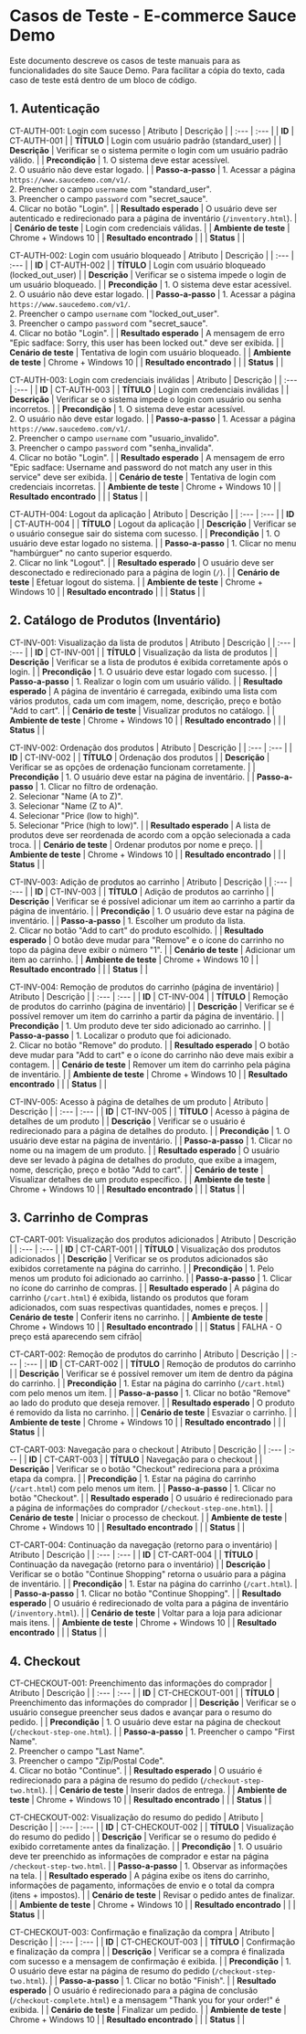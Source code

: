 # Casos de Teste - E-commerce Sauce Demo

Este documento descreve os casos de teste manuais para as funcionalidades do site Sauce Demo. Para facilitar a cópia do texto, cada caso de teste está dentro de um bloco de código.

## 1. Autenticação

CT-AUTH-001: Login com sucesso
| Atributo | Descrição |
| :--- | :--- |
| **ID** | CT-AUTH-001 |
| **TÍTULO** | Login com usuário padrão (standard_user) |
| **Descrição** | Verificar se o sistema permite o login com um usuário padrão válido. |
| **Precondição** | 1. O sistema deve estar acessível.<br>2. O usuário não deve estar logado. |
| **Passo-a-passo** | 1. Acessar a página `https://www.saucedemo.com/v1/`.<br>2. Preencher o campo `username` com "standard_user".<br>3. Preencher o campo `password` com "secret_sauce".<br>4. Clicar no botão "Login". |
| **Resultado esperado** | O usuário deve ser autenticado e redirecionado para a página de inventário (`/inventory.html`). |
| **Cenário de teste** | Login com credenciais válidas. |
| **Ambiente de teste** | Chrome + Windows 10 |
| **Resultado encontrado** | |
| **Status** | |

CT-AUTH-002: Login com usuário bloqueado
| Atributo | Descrição |
| :--- | :--- |
| **ID** | CT-AUTH-002 |
| **TÍTULO** | Login com usuário bloqueado (locked_out_user) |
| **Descrição** | Verificar se o sistema impede o login de um usuário bloqueado. |
| **Precondição** | 1. O sistema deve estar acessível.<br>2. O usuário não deve estar logado. |
| **Passo-a-passo** | 1. Acessar a página `https://www.saucedemo.com/v1/`.<br>2. Preencher o campo `username` com "locked_out_user".<br>3. Preencher o campo `password` com "secret_sauce".<br>4. Clicar no botão "Login". |
| **Resultado esperado** | A mensagem de erro "Epic sadface: Sorry, this user has been locked out." deve ser exibida. |
| **Cenário de teste** | Tentativa de login com usuário bloqueado. |
| **Ambiente de teste** | Chrome + Windows 10 |
| **Resultado encontrado** | |
| **Status** | |

CT-AUTH-003: Login com credenciais inválidas
| Atributo | Descrição |
| :--- | :--- |
| **ID** | CT-AUTH-003 |
| **TÍTULO** | Login com credenciais inválidas |
| **Descrição** | Verificar se o sistema impede o login com usuário ou senha incorretos. |
| **Precondição** | 1. O sistema deve estar acessível.<br>2. O usuário não deve estar logado. |
| **Passo-a-passo** | 1. Acessar a página `https://www.saucedemo.com/v1/`.<br>2. Preencher o campo `username` com "usuario_invalido".<br>3. Preencher o campo `password` com "senha_invalida".<br>4. Clicar no botão "Login". |
| **Resultado esperado** | A mensagem de erro "Epic sadface: Username and password do not match any user in this service" deve ser exibida. |
| **Cenário de teste** | Tentativa de login com credenciais incorretas. |
| **Ambiente de teste** | Chrome + Windows 10 |
| **Resultado encontrado** | |
| **Status** | |

CT-AUTH-004: Logout da aplicação
| Atributo | Descrição |
| :--- | :--- |
| **ID** | CT-AUTH-004 |
| **TÍTULO** | Logout da aplicação |
| **Descrição** | Verificar se o usuário consegue sair do sistema com sucesso. |
| **Precondição** | 1. O usuário deve estar logado no sistema. |
| **Passo-a-passo** | 1. Clicar no menu "hambúrguer" no canto superior esquerdo.<br>2. Clicar no link "Logout". |
| **Resultado esperado** | O usuário deve ser desconectado e redirecionado para a página de login (`/`). |
| **Cenário de teste** | Efetuar logout do sistema. |
| **Ambiente de teste** | Chrome + Windows 10 |
| **Resultado encontrado** | |
| **Status** | |

## 2. Catálogo de Produtos (Inventário)

CT-INV-001: Visualização da lista de produtos
| Atributo | Descrição |
| :--- | :--- |
| **ID** | CT-INV-001 |
| **TÍTULO** | Visualização da lista de produtos |
| **Descrição** | Verificar se a lista de produtos é exibida corretamente após o login. |
| **Precondição** | 1. O usuário deve estar logado com sucesso. |
| **Passo-a-passo** | 1. Realizar o login com um usuário válido. |
| **Resultado esperado** | A página de inventário é carregada, exibindo uma lista com vários produtos, cada um com imagem, nome, descrição, preço e botão "Add to cart". |
| **Cenário de teste** | Visualizar produtos no catálogo. |
| **Ambiente de teste** | Chrome + Windows 10 |
| **Resultado encontrado** | |
| **Status** | |

CT-INV-002: Ordenação dos produtos
| Atributo | Descrição |
| :--- | :--- |
| **ID** | CT-INV-002 |
| **TÍTULO** | Ordenação dos produtos |
| **Descrição** | Verificar se as opções de ordenação funcionam corretamente. |
| **Precondição** | 1. O usuário deve estar na página de inventário. |
| **Passo-a-passo** | 1. Clicar no filtro de ordenação.<br>2. Selecionar "Name (A to Z)".<br>3. Selecionar "Name (Z to A)".<br>4. Selecionar "Price (low to high)".<br>5. Selecionar "Price (high to low)". |
| **Resultado esperado** | A lista de produtos deve ser reordenada de acordo com a opção selecionada a cada troca. |
| **Cenário de teste** | Ordenar produtos por nome e preço. |
| **Ambiente de teste** | Chrome + Windows 10 |
| **Resultado encontrado** | |
| **Status** | |

CT-INV-003: Adição de produtos ao carrinho
| Atributo | Descrição |
| :--- | :--- |
| **ID** | CT-INV-003 |
| **TÍTULO** | Adição de produtos ao carrinho |
| **Descrição** | Verificar se é possível adicionar um item ao carrinho a partir da página de inventário. |
| **Precondição** | 1. O usuário deve estar na página de inventário. |
| **Passo-a-passo** | 1. Escolher um produto da lista.<br>2. Clicar no botão "Add to cart" do produto escolhido. |
| **Resultado esperado** | O botão deve mudar para "Remove" e o ícone do carrinho no topo da página deve exibir o número "1". |
| **Cenário de teste** | Adicionar um item ao carrinho. |
| **Ambiente de teste** | Chrome + Windows 10 |
| **Resultado encontrado** | |
| **Status** | |

CT-INV-004: Remoção de produtos do carrinho (página de inventário)
| Atributo | Descrição |
| :--- | :--- |
| **ID** | CT-INV-004 |
| **TÍTULO** | Remoção de produtos do carrinho (página de inventário) |
| **Descrição** | Verificar se é possível remover um item do carrinho a partir da página de inventário. |
| **Precondição** | 1. Um produto deve ter sido adicionado ao carrinho. |
| **Passo-a-passo** | 1. Localizar o produto que foi adicionado.<br>2. Clicar no botão "Remove" do produto. |
| **Resultado esperado** | O botão deve mudar para "Add to cart" e o ícone do carrinho não deve mais exibir a contagem. |
| **Cenário de teste** | Remover um item do carrinho pela página de inventário. |
| **Ambiente de teste** | Chrome + Windows 10 |
| **Resultado encontrado** | |
| **Status** | |

CT-INV-005: Acesso à página de detalhes de um produto
| Atributo | Descrição |
| :--- | :--- |
| **ID** | CT-INV-005 |
| **TÍTULO** | Acesso à página de detalhes de um produto |
| **Descrição** | Verificar se o usuário é redirecionado para a página de detalhes do produto. |
| **Precondição** | 1. O usuário deve estar na página de inventário. |
| **Passo-a-passo** | 1. Clicar no nome ou na imagem de um produto. |
| **Resultado esperado** | O usuário deve ser levado à página de detalhes do produto, que exibe a imagem, nome, descrição, preço e botão "Add to cart". |
| **Cenário de teste** | Visualizar detalhes de um produto específico. |
| **Ambiente de teste** | Chrome + Windows 10 |
| **Resultado encontrado** | |
| **Status** | |

## 3. Carrinho de Compras

CT-CART-001: Visualização dos produtos adicionados
| Atributo | Descrição |
| :--- | :--- |
| **ID** | CT-CART-001 |
| **TÍTULO** | Visualização dos produtos adicionados |
| **Descrição** | Verificar se os produtos adicionados são exibidos corretamente na página do carrinho. |
| **Precondição** | 1. Pelo menos um produto foi adicionado ao carrinho. |
| **Passo-a-passo** | 1. Clicar no ícone do carrinho de compras. |
| **Resultado esperado** | A página do carrinho (`/cart.html`) é exibida, listando os produtos que foram adicionados, com suas respectivas quantidades, nomes e preços. |
| **Cenário de teste** | Conferir itens no carrinho. |
| **Ambiente de teste** | Chrome + Windows 10 |
| **Resultado encontrado** | |
| **Status** | FALHA - O preço está aparecendo sem cifrão|

CT-CART-002: Remoção de produtos do carrinho
| Atributo | Descrição |
| :--- | :--- |
| **ID** | CT-CART-002 |
| **TÍTULO** | Remoção de produtos do carrinho |
| **Descrição** | Verificar se é possível remover um item de dentro da página do carrinho. |
| **Precondição** | 1. Estar na página do carrinho (`/cart.html`) com pelo menos um item. |
| **Passo-a-passo** | 1. Clicar no botão "Remove" ao lado do produto que deseja remover. |
| **Resultado esperado** | O produto é removido da lista no carrinho. |
| **Cenário de teste** | Esvaziar o carrinho. |
| **Ambiente de teste** | Chrome + Windows 10 |
| **Resultado encontrado** | |
| **Status** | |

CT-CART-003: Navegação para o checkout
| Atributo | Descrição |
| :--- | :--- |
| **ID** | CT-CART-003 |
| **TÍTULO** | Navegação para o checkout |
| **Descrição** | Verificar se o botão "Checkout" redireciona para a próxima etapa da compra. |
| **Precondição** | 1. Estar na página do carrinho (`/cart.html`) com pelo menos um item. |
| **Passo-a-passo** | 1. Clicar no botão "Checkout". |
| **Resultado esperado** | O usuário é redirecionado para a página de informações do comprador (`/checkout-step-one.html`). |
| **Cenário de teste** | Iniciar o processo de checkout. |
| **Ambiente de teste** | Chrome + Windows 10 |
| **Resultado encontrado** | |
| **Status** | |

CT-CART-004: Continuação da navegação (retorno para o inventário)
| Atributo | Descrição |
| :--- | :--- |
| **ID** | CT-CART-004 |
| **TÍTULO** | Continuação da navegação (retorno para o inventário) |
| **Descrição** | Verificar se o botão "Continue Shopping" retorna o usuário para a página de inventário. |
| **Precondição** | 1. Estar na página do carrinho (`/cart.html`). |
| **Passo-a-passo** | 1. Clicar no botão "Continue Shopping". |
| **Resultado esperado** | O usuário é redirecionado de volta para a página de inventário (`/inventory.html`). |
| **Cenário de teste** | Voltar para a loja para adicionar mais itens. |
| **Ambiente de teste** | Chrome + Windows 10 |
| **Resultado encontrado** | |
| **Status** | |

## 4. Checkout

CT-CHECKOUT-001: Preenchimento das informações do comprador
| Atributo | Descrição |
| :--- | :--- |
| **ID** | CT-CHECKOUT-001 |
| **TÍTULO** | Preenchimento das informações do comprador |
| **Descrição** | Verificar se o usuário consegue preencher seus dados e avançar para o resumo do pedido. |
| **Precondição** | 1. O usuário deve estar na página de checkout (`/checkout-step-one.html`). |
| **Passo-a-passo** | 1. Preencher o campo "First Name".<br>2. Preencher o campo "Last Name".<br>3. Preencher o campo "Zip/Postal Code".<br>4. Clicar no botão "Continue". |
| **Resultado esperado** | O usuário é redirecionado para a página de resumo do pedido (`/checkout-step-two.html`). |
| **Cenário de teste** | Inserir dados de entrega. |
| **Ambiente de teste** | Chrome + Windows 10 |
| **Resultado encontrado** | |
| **Status** | |

CT-CHECKOUT-002: Visualização do resumo do pedido
| Atributo | Descrição |
| :--- | :--- |
| **ID** | CT-CHECKOUT-002 |
| **TÍTULO** | Visualização do resumo do pedido |
| **Descrição** | Verificar se o resumo do pedido é exibido corretamente antes da finalização. |
| **Precondição** | 1. O usuário deve ter preenchido as informações de comprador e estar na página `/checkout-step-two.html`. |
| **Passo-a-passo** | 1. Observar as informações na tela. |
| **Resultado esperado** | A página exibe os itens do carrinho, informações de pagamento, informações de envio e o total da compra (itens + impostos). |
| **Cenário de teste** | Revisar o pedido antes de finalizar. |
| **Ambiente de teste** | Chrome + Windows 10 |
| **Resultado encontrado** | |
| **Status** | |

CT-CHECKOUT-003: Confirmação e finalização da compra
| Atributo | Descrição |
| :--- | :--- |
| **ID** | CT-CHECKOUT-003 |
| **TÍTULO** | Confirmação e finalização da compra |
| **Descrição** | Verificar se a compra é finalizada com sucesso e a mensagem de confirmação é exibida. |
| **Precondição** | 1. O usuário deve estar na página de resumo do pedido (`/checkout-step-two.html`). |
| **Passo-a-passo** | 1. Clicar no botão "Finish". |
| **Resultado esperado** | O usuário é redirecionado para a página de conclusão (`/checkout-complete.html`) e a mensagem "Thank you for your order!" é exibida. |
| **Cenário de teste** | Finalizar um pedido. |
| **Ambiente de teste** | Chrome + Windows 10 |
| **Resultado encontrado** | |
| **Status** | |
